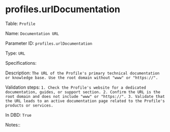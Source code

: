 # profiles.urlDocumentation

Table: ```Profile```

Name: ```Documentation URL```

Parameter ID: ```profiles.urlDocumentation```

Type: ```URL```

Specifications: 

Description: ```The URL of the Profile's primary technical documentation or knowledge base. Use the root domain without "www" or "https://".```

Validation steps: ```1. Check the Profile's website for a dedicated documentation, guides, or support section.
2. Confirm the URL is the root domain and does not include "www" or "https://".
3. Validate that the URL leads to an active documentation page related to the Profile's products or services.```

In DBD: ```True```

Notes:: 

